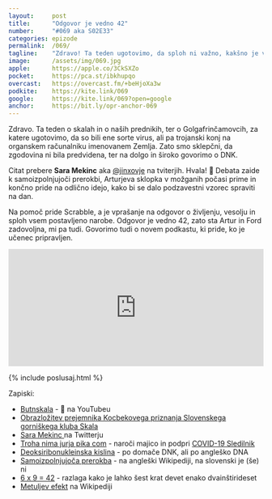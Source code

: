 ```yaml
---
layout: 	post
title:  	"Odgovor je vedno 42"
number: 	"#069 aka S02E33"
categories:	epizode
permalink:	/069/
tagline: 	"Zdravo! Ta teden ugotovimo, da sploh ni važno, kakšno je vprašanje o življenju, vesolju in sploh vsem, odgovor je vedno 42. Tudi če je vprašanje koliko je 6 x 9. Citat preber Sara Mekinc."
image:		/assets/img/069.jpg
apple:		https://apple.co/3CkSXZo
pocket:		https://pca.st/ibkhupqo
overcast:	https://overcast.fm/+beHjoXa3w
podkite:	https://kite.link/069
google:		https://kite.link/069?open=google
anchor:		https://bit.ly/opr-anchor-069
---
```


Zdravo. Ta teden o skalah in o naših prednikih, ter o Golgafrinčamovcih, za katere ugotovimo, da so bili ene sorte virus, ali pa trojanski konj na organskem računalniku imenovanem Zemlja. Zato smo sklepčni, da zgodovina ni bila predvidena, ter na dolgo in široko govorimo o DNK. 

Citat prebere **Sara Mekinc** aka [@jinxovje](twitter.com/jinxovje) na tviterjih. Hvala! 🙏 Debata zaide k samoizpolnjujoči prerokbi, Arturjeva sklopka v možganih počasi prime in končno pride na odlično idejo, kako bi se dalo podzavestni vzorec spraviti na dan. 

Na pomoč pride Scrabble, a je vprašanje na odgovor o življenju, vesolju in sploh vsem postavljeno narobe. Odgovor je vedno 42, zato sta Artur in Ford zadovoljna, mi pa tudi. Govorimo tudi o novem podkastu, ki pride, ko je učenec pripravljen. 

<iframe src="https://open.spotify.com/embed/episode/3wIQtP8QZnZ9uuekYIpyZz" width="100%" height="232" frameBorder="0" allowtransparency="true" allow="encrypted-media"></iframe>

{% include poslusaj.html %}

Zapiski:
- [Butnskala](https://www.youtube.com/watch?v=Kf8LYSQ3SnM) - 🎥 na YouTubeu
- [Obrazložitev prejemnika Kocbekovega priznanja Slovenskega gorniškega kluba Skala](https://www.gov.si/novice/2021-05-16-predsednik-vlade-janez-jansa-prejemnik-kocbekovega-priznanja-slovenskega-gorniskega-kluba-skala-zveze-gorniskih-klubov-za-leto-2021/)
- [Sara Mekinc ](twitter.com/jinxovje) na Twitterju
- [Troha nima jurja pika com](https://trohanimajurja.si/) - naroči majico in podpri [COVID-19 Sledilnik](https://covid-19.sledilnik.org/sl/stats)
- [Deoksiribonukleinska kislina](https://sl.wikipedia.org/wiki/Deoksiribonukleinska_kislina) - po domače DNK, ali po angleško DNA
- [Samoizpolnjujoča prerokba](https://en.wikipedia.org/wiki/Self-fulfilling_prophecy) - na angleški Wikipediji, na slovenski je (še) ni
- [6 x 9 = 42](https://spooniom.com/6-9-42/) - razlaga kako je lahko šest krat devet enako dvainštirideset
- [Metuljev efekt](https://en.wikipedia.org/wiki/Butterfly_effect) na Wikipediji	